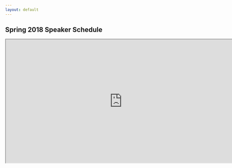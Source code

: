 ```yaml
---
layout: default
---
```


## Spring 2018 Speaker Schedule

<iframe width="750px" height="400px" src="https://docs.google.com/spreadsheets/d/e/2PACX-1vRLvEdTnCX3Ydtum8subawM54hqoSaFtJQfj6g7GB94S5XL4aCQfxPn65uIxpShuqevP0nYqk5MyR0y/pubhtml?gid=0&amp;single=true&amp;widget=true&amp;headers=false"></iframe>